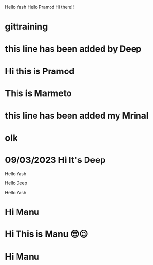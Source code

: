 
Hello Yash
Hello Pramod
Hi there!!

# gittraining
# this line has been added by Deep
# Hi this is Pramod
# This is Marmeto
# this line has been added my Mrinal
# olk

# 09/03/2023  Hi It's Deep
Hello Yash

Hello Deep 

Hello Yash
# Hi Manu
# Hi This is Manu 😎😉



# Hi Manu


